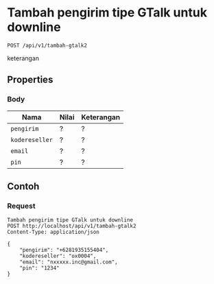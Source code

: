 # Tambah pengirim tipe GTalk untuk downline
```http
POST /api/v1/tambah-gtalk2
```
keterangan
## Properties
### Body
Nama  | Nilai | Keterangan
--- | --- | ---
<code>pengirim</code> | ? | ?
<code>kodereseller</code> | ? | ?
<code>email</code> | ? | ?
<code>pin</code> | ? | ?

## Contoh

### Request
```http
Tambah pengirim tipe GTalk untuk downline
POST http://localhost/api/v1/tambah-gtalk2
Content-Type: application/json

{
    "pengirim": "+6281935155404",
    "kodereseller": "ox0004",
    "email": "nxxxxx.inc@gmail.com",
    "pin": "1234"
}
```
